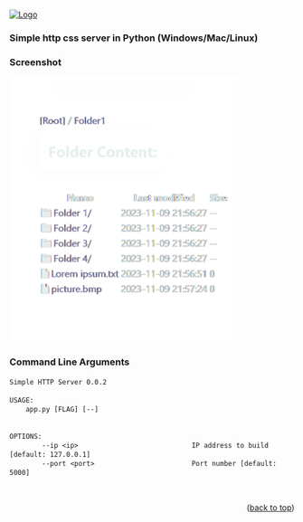 
<a name="Simple http server"></a>
<br />
<div>
  <a  align="center" href="https://github.com/github_username/repo_name">
    <img  align="center" src="./favicon.ico" alt="Logo" width="80" height="80">
  </a>

<h3>Simple http css server in Python (Windows/Mac/Linux)</h3>

### Screenshot
<img src="./image1.png" width="80%" height="80%">

### Command Line Arguments
```
Simple HTTP Server 0.0.2

USAGE:
    app.py [FLAG] [--]


OPTIONS:
        --ip <ip>                            IP address to build [default: 127.0.0.1]
        --port <port>                        Port number [default: 5000]



```


<p align="right">(<a href="#readme-top">back to top</a>)</p>




